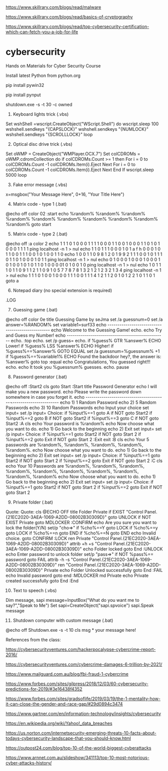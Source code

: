 https://www.skillrary.com/blogs/read/malware

https://www.skillrary.com/blogs/read/basics-of-cryptography

https://www.skillrary.com/blogs/read/top-cybersecurity-certification-which-can-fetch-you-a-job-for-life

# cybersecurity
Hands on Materials for Cyber Security Course

Install latest Python from python.org

pip install pywin32

pip install pynput

shutdown.exe -s -t 30 -c owned

1) Keyboard lights trick (.vbs)

Set wshShell =wscript.CreateObject("WScript.Shell")
do
wscript.sleep 100
wshshell.sendkeys "{CAPSLOCK}"
wshshell.sendkeys "{NUMLOCK}"
wshshell.sendkeys "{SCROLLLOCK}"
loop

2) Optical disc drive trick (.vbs)

Set oWMP = CreateObject("WMPlayer.OCX.7")
Set colCDROMs = oWMP.cdromCollection
do
if colCDROMs.Count >= 1 then
For i = 0 to colCDROMs.Count -1
colCDROMs.Item(i).Eject
Next
For i = 0 to colCDROMs.Count -1
colCDROMs.Item(i).Eject
Next
End If
wscript.sleep 5000
loop

3) Fake error message (.vbs)

x=msgbox("Your Message Here", 0+16, "Your Title Here")

4) Matrix code - type 1 (.bat)

@echo off
color 02
:start
echo %random% %random% %random% %random% %random% %random% %random% %random% %random% %random%
goto start

5) Matrix code - type 2 (.bat)

@echo off
:a
color 2
echo 1 1 1 0 1 0 0 0 1 1 1 1 0 0 0 1 1 0 0 1 0 0 0 1 1 0 1 0 1 0 0 0 1 1 1 1
ping localhost -n 1 > nul
echo 1 1 0 1 1 1 0 0 0 1 0 1 a f h 0 0 0 1 0 1 1 0 0 1 1 1 0 0 1 0 1 0 0 1 1 0
echo 1 0 0 1 1 0 9 8 1 2 0 1 9 9 2 1 1 1 0 0 1 0 1 1 1 0 1 1 0 1 0 0 0 1 0 1 1
ping localhost -n 1 > nul
echo 0 1 0 0 0 1 0 0 0 1 0 0 0 1 0 1 0 0 1 0 1 0 1 1 0 1 0 0 0 01 0 1 0 0 1 0
ping localhost -n 1 > nul
echo 1 0 1 1 1 0 1 1 0 9 1 1 2 1 1 0 9 1 0 5 7 7 8 7 8 1 3 2 1 2 1 2 3 2 1 3 4
ping localhost -n 1 > nul
echo 1 1 1 0 1 0 0 1 0 0 0 1 1 1 0 0 1 1 1 4 1 2 1 1 2 0 1 0 1 2 2 1 0 1 1 0 1
goto a

6) Notepad diary (no special extension is required)

.LOG

7) Guessing game (.bat)

@echo off
color 0e
title Guessing Game by seJma
set /a guessnum=0
set /a answer=%RANDOM%
set variable1=surf33
echo -------------------------------------------------
echo Welcome to the Guessing Game! 
echo. 
echo Try and Guess my Number! 
echo -------------------------------------------------
echo. 
:top
echo. 
set /p guess=
echo. 
if %guess% GTR %answer% ECHO Lower! 
if %guess% LSS %answer% ECHO Higher! 
if %guess%==%answer% GOTO EQUAL
set /a guessnum=%guessnum% +1
if %guess%==%variable1% ECHO Found the backdoor hey?, the answer is: %answer%
goto top
:equal
echo Congratulations, You guessed right!!! 
echo. 
echo It took you %guessnum% guesses. 
echo. 
pause

8) Password generator (.bat)

@echo off
:Start2
cls
goto Start
:Start
title Password Generator
echo I will make you a new password. 
echo Please write the password down somewhere in case you forget it. 
echo ----------------------------------------¬-----------------------
echo 1) 1 Random Password
echo 2) 5 Random Passwords
echo 3) 10 Random Passwords
echo Input your choice
set input=
set /p input= Choice: 
if %input%==1 goto A if NOT goto Start2
if %input%==2 goto B if NOT goto Start2
if %input%==3 goto C if NOT goto Start2
:A
cls
echo Your password is %random%
echo Now choose what you want to do. 
echo 1) Go back to the beginning
echo 2) Exit
set input=
set /p input= Choice: 
if %input%==1 goto Start2 if NOT goto Start 2
if %input%==2 goto Exit if NOT goto Start 2
:Exit
exit
:B
cls
echo Your 5 passwords are %random%, %random%, %random%, %random%, %random%.
echo Now choose what you want to do. 
echo 1) Go back to the beginning
echo 2) Exit
set input=
set /p input= Choice: 
if %input%==1 goto Start2 if NOT goto Start 2
if %input%==2 goto Exit if NOT goto Start 2
:C
cls
echo Your 10 Passwords are %random%, %random%, %random%, %random%, %random%, %random%, %random%, %random%, %random%, %random%
echo Now choose what you want to do. 
echo 1) Go back to the beginning
echo 2) Exit
set input=
set /p input= Choice: 
if %input%==1 goto Start2 if NOT goto Start 2
if %input%==2 goto Exit if NOT goto Start 2

9) Private folder (.bat)

Quote:
Quote: cls
@ECHO OFF
title Folder Private
if EXIST "Control Panel.{21EC2020-3AEA-1069-A2DD-08002B30309D}" goto UNLOCK
if NOT EXIST Private goto MDLOCKER
:CONFIRM
echo Are you sure you want to lock the folder(Y/N)
set/p "cho=>"
if %cho%==Y goto LOCK
if %cho%==y goto LOCK
if %cho%==n goto END
if %cho%==N goto END
echo Invalid choice.
goto CONFIRM
:LOCK
ren Private "Control Panel.{21EC2020-3AEA-1069-A2DD-08002B30309D}"
attrib +h +s "Control Panel.{21EC2020-3AEA-1069-A2DD-08002B30309D}"
echo Folder locked
goto End
:UNLOCK
echo Enter password to unlock folder
set/p "pass=>"
if NOT %pass%== password goto FAIL
attrib -h -s "Control Panel.{21EC2020-3AEA-1069-A2DD-08002B30309D}"
ren "Control Panel.{21EC2020-3AEA-1069-A2DD-08002B30309D}" Private
echo Folder Unlocked successfully
goto End
:FAIL
echo Invalid password
goto end
:MDLOCKER
md Private
echo Private created successfully
goto End
:End

10) Text to speech (.vbs)

Dim message, sapi
message=InputBox("What do you want me to say?","Speak to Me")
Set sapi=CreateObject("sapi.spvoice")
sapi.Speak message

11) Shutdown computer with custom message (.bat)

@echo off
Shutdown.exe -s -t 10
cls
msg * your message here!



References from the class:

https://cybersecurityventures.com/hackerpocalypse-cybercrime-report-2016/

https://cybersecurityventures.com/cybercrime-damages-6-trillion-by-2021/

https://www.mailguard.com.au/blog/fbi-fraud-1-cybercrime

https://www.forbes.com/sites/gilpress/2018/12/03/60-cybersecurity-predictions-for-2019/#3e16438f4352

https://www.forbes.com/sites/gradsoflife/2019/03/19/the-1-mentality-how-it-can-close-the-gender-and-race-gap/#29d0894c3474

https://www.gartner.com/en/information-technology/insights/cybersecurity

https://en.wikipedia.org/wiki/Yahoo!_data_breaches

https://us.norton.com/internetsecurity-emerging-threats-10-facts-about-todays-cybersecurity-landscape-that-you-should-know.html

https://outpost24.com/blog/top-10-of-the-world-biggest-cyberattacks

https://www.arnnet.com.au/slideshow/341113/top-10-most-notorious-cyber-attacks-history/
